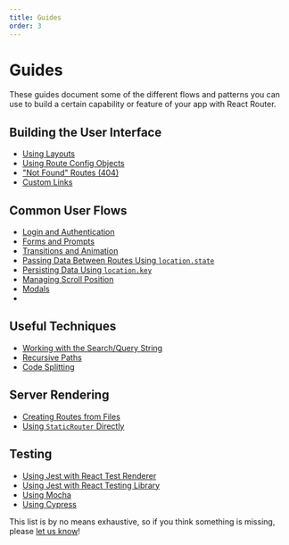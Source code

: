 ```yaml
---
title: Guides
order: 3
---
```


# Guides

These guides document some of the different flows and patterns you can use to
build a certain capability or feature of your app with React Router.

## Building the User Interface

- [Using Layouts](building-the-user-interface/using-layouts.md)
- [Using Route Config Objects](building-the-user-interface/route-configs.md)
- ["Not Found" Routes (404)](building-the-user-interface/not-found.md)
- [Custom Links](building-the-user-interface/custom-links.md)

## Common User Flows

- [Login and Authentication](user-flows/login-and-auth.md)
- [Forms and Prompts](user-flows/forms-and-prompts.md)
- [Transitions and Animation](user-flows/transitions-and-animation.md)
- [Passing Data Between Routes Using `location.state`](user-flows/passing-data.md)
- [Persisting Data Using `location.key`](user-flows/persisting-data.md)
- [Managing Scroll Position](user-flows/scroll-position.md)
- [Modals](user-flows/modals.md)
-

## Useful Techniques

- [Working with the Search/Query String](techniques/working-with-the-search-string.md)
- [Recursive Paths](techniques/recursive-paths.md)
- [Code Splitting](techniques/code-splitting.md)

## Server Rendering

- [Creating Routes from Files](ssr/creating-routes-from-files.md)
- [Using `StaticRouter` Directly](ssr/using-staticrouter-directly.md)

## Testing

- [Using Jest with React Test Renderer](testing/testing-with-react-test-renderer.md)
- [Using Jest with React Testing Library](testing/testing-with-react-testing-library.md)
- [Using Mocha](testing/testing-with-mocha.md)
- [Using Cypress](testing/testing-with-cypress.md)

This list is by no means exhaustive, so if you think something is missing,
please [let us know](#TODO)!
